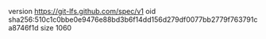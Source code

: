 version https://git-lfs.github.com/spec/v1
oid sha256:510c1c0bbe0e9476e88bd3b6f14dd156d279df0077bb2779f763791ca8746f1d
size 1060
